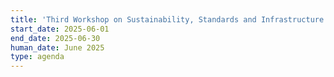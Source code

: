 ```yaml
---
title: 'Third Workshop on Sustainability, Standards and Infrastructure (WS-3)'
start_date: 2025-06-01
end_date: 2025-06-30
human_date: June 2025
type: agenda
---
```

